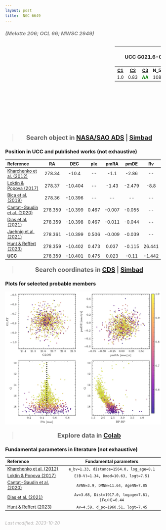 ```yaml
---
layout: post
title:  NGC 6649
---
```

<h3><span style="color: #808080;"><i>(Melotte 206; OCL 66; MWSC 2949)</i></span></h3>
<div style="display: flex; justify-content: space-between;">
 <div style="text-align: center;">
 <!-- Left block -->
 <div id="aladin-lite-div" style="width:355px;height:250px;"></div>
 <script type="text/javascript" src="https://aladin.cds.unistra.fr/AladinLite/api/v3/latest/aladin.js" charset="utf-8"></script>
 <script type="text/javascript">
   let aladin;
   A.init.then(() => {
      aladin = A.aladin('#aladin-lite-div', {survey: "P/DSS2/color", fov:0.14, target: "278.359 -10.401"});
   });
 </script>
</div>
<!-- Left block -->

<table style="text-align: center; width:355px;height:250px;">
  <!-- Row 1 (title) -->
  <tr>
    <td colspan="5"><h3>UCC G021.6-00.7</h3></td>
  </tr>
  <!-- Row 2 -->
  <tr>
    <th><a href="https://ucc.ar/faq#what-are-the-c1-c2-and-c3-parameters" title="Photometric class">C1</a></th>
    <th><a href="https://ucc.ar/faq#what-are-the-c1-c2-and-c3-parameters" title="Density class">C2</a></th>
    <th><a href="https://ucc.ar/faq#what-are-the-c1-c2-and-c3-parameters" title="Combined class">C3</a></th>
    <th><div title="Stars with membership probability >50%">N_50</div></th>
    <th><div title="Radius that contains half the members [arcmin]">r_50</div></th>
  </tr>
  <!-- Row 3 -->
  <tr>
    <td>1.0</td>
    <td>0.83</td>
    <td><span style="color: green; font-weight: bold;">A</span><span style="color: green; font-weight: bold;">A</span></td>
    <td>1084</td>
    <td>4.2</td>
  </tr>
</table>
</div>

> <p style="text-align:center; font-weight: bold; font-size:20px">Search object in <a href="https://ui.adsabs.harvard.edu/search/q=%20collection%3Aastronomy%20body%3A%22NGC%206649%22&sort=date%20desc%2C%20bibcode%20desc&p_=0" target="_blank">NASA/SAO ADS</a> | <a href="http://simbad.cds.unistra.fr/simbad/sim-id-refs?Ident=ngc6649" target="_blank">Simbad</a></p>


### Position in UCC and published works (not exhaustive)

| Reference    | RA    | DEC   | plx  | pmRA  | pmDE   |  Rv  |
| :---         | :---: | :---: | :---: | :---: | :---: | :---: |
|[Kharchenko et al. (2012)](https://ui.adsabs.harvard.edu/abs/2012A%26A...543A.156K) | 278.34 | -10.4 | -- | -1.1 | -2.86 | -- |
|[Loktin & Popova (2017)](https://ui.adsabs.harvard.edu/abs/2017AstBu..72..257L/abstract) | 278.37 | -10.404 | -- | -1.43 | -2.479 | -8.8 |
|[Bica et al. (2019)](https://ui.adsabs.harvard.edu/abs/2019AJ....157...12B/abstract) | 278.36 | -10.396 | -- | -- | -- | -- |
|[Cantat-Gaudin et al. (2020)](https://ui.adsabs.harvard.edu/abs/2020A%26A...640A...1C) | 278.359 | -10.399 | 0.467 | -0.007 | -0.055 | -- |
|[Dias et al. (2021)](https://ui.adsabs.harvard.edu/abs/2021MNRAS.504..356D) | 278.359 | -10.398 | 0.467 | -0.011 | -0.044 | -- |
|[Jaehnig et al. (2021)](https://ui.adsabs.harvard.edu/abs/2021ApJ...923..129J/abstract) | 278.361 | -10.399 | 0.506 | -0.009 | -0.039 | -- |
|[Hunt & Reffert (2023)](https://ui.adsabs.harvard.edu/abs/2023arXiv230313424H/abstract) | 278.359 | -10.402 | 0.473 | 0.037 | -0.115 | 26.441 |
| **UCC** |278.359 | -10.401 | 0.475 | 0.023 | -0.11 | -1.442 |

> <p style="text-align:center; font-weight: bold; font-size:20px">Search coordinates in <a href="http://cdsportal.u-strasbg.fr/?target=278.359%20-10.401" target="_blank">CDS</a> | <a href="https://simbad.cds.unistra.fr/mobile/object_list.html?coord=278.359%20-10.401&output=json&radius=5&userEntry=ngc6649" target="_blank">Simbad</a></p>

### Plots for selected probable members

![CLUSTER](https://raw.githubusercontent.com/ucc23/Q1N/main/plots/ngc6649.webp)


> <p style="text-align:center; font-weight: bold; font-size:20px">Explore data in <a href="https://colab.research.google.com/github/UCC23/Q1N/blob/master/notebooks/ngc6649.ipynb" target="_blank">Colab</a></p>


### Fundamental parameters in literature (not exhaustive)

| Reference |  Fundamental parameters |
| :---         |     :---:      |
| [Kharchenko et al. (2012)](https://ui.adsabs.harvard.edu/abs/2012A%26A...543A.156K) | `e_bv=1.33, distance=1564.0, log_age=8.1` |
| [Loktin & Popova (2017)](https://ui.adsabs.harvard.edu/abs/2017AstBu..72..257L/abstract) | `E(B-V)=1.34, Dmod=10.63, logt=7.51` |
| [Cantat-Gaudin et al. (2020)](https://ui.adsabs.harvard.edu/abs/2020A%26A...640A...1C) | `AVNN=3.9, DMNN=11.64, AgeNN=7.85` |
| [Dias et al. (2021)](https://ui.adsabs.harvard.edu/abs/2021MNRAS.504..356D) | `Av=3.68, Dist=1917.0, logage=7.61, [Fe/H]=0.44` |
| [Hunt & Reffert (2023)](https://ui.adsabs.harvard.edu/abs/2023arXiv230313424H/abstract) | `Av=4.59, d_pc=1960.51, logt=7.45` |

<br>
<font color="b3b1b1"><i>Last modified: 2023-10-20</i></font>
